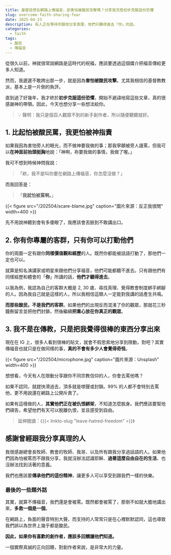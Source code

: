 ```yaml
---
title: 基督徒想在網路上傳福音，卻害怕被酸民攻擊嗎？分享我怎麼初步克服這份恐懼
slug: overcome-faith-sharing-fear
date: 2025-04-23
description: 有人正在等待你跟他分享真理，他們只聽得進去「你」的話。
categories:
  - faith
tags:
  - 酸民
  - 傳福音
---
```

從很久以前，神就很常說網路是這時代的祝福，應該要透過這個媒介把福音傳給更多人知道。

然而，我遲遲不敢跨出那一步，就是因為**害怕被酸民攻擊**。尤其我相信的基督教教派，基本上是一片倒的負評。

直到過了好幾年，我才終於**初步克服這份恐懼**，開始不避諱地寫這些文章，真的很感謝神的帶領。因此，今天也想分享一些想法給你。

> 💡 聲明：我只是個百人觀眾不到的新手創作者，所以隨便聽聽就好。

## 1. 比起怕被酸民罵，我更怕被神指責

如果我因為害怕旁人的眼光，而不做神要我做的事；那我寧願被旁人謾罵，但我可以**在神面前抬頭挺胸**地說：「神啊，祢要我做的事情，我做了喔。」

我可不想到時候神問我說：

> 「欸，我不是叫你要在網路上傳福音，你怎麼沒做？」

而我回答是：

> 「**我就怕被罵啊。**」

{{< figure src="/202504/scare-blame.jpg" caption="圖片來源：反正我很閒" width=400 >}}

先不用說神聽到會有多傻眼了，我應該會丟臉到不敢講出口。

## 2. 你有你專屬的客群，只有你可以打動他們

你的周圍一定有跟你**同樣價值觀和經歷**的人。既然你都能被話語打動了，那他們一定也可以。

就算是知名演講家或明星來跟他們分享福音，他們可能都聽不進去。只有跟他們有同樣經歷和體會的「**你**」所講的話，**他們才聽得進去**。

以我為例，我認為自己的客群大概是 2, 30 歲、尋找真理、覺得教會制度綁手綁腳的人。因為我自己就是這樣的人，所以我相信這類人一定能對我講的話產生共鳴。

**而那些酸民，不是我們的客群**。如果他們的出現反而混淆了你的觀眾，那就花三秒鐘刪留言並把他們封鎖，然後繼續**把重心放在你真正的觀眾**。

## 3. 我不是在傳教，只是把我覺得很棒的東西分享出來

現在在 IG 上，很多人看到很棒的貼文，就會不假思索地分享到限動，對吧？其實傳福音也就只是在做同樣的事，**真的不會有多少人會覺得奇怪**。

{{< figure src="/202504/microphone.jpg" caption="圖片來源：Unsplash" width=400 >}}

想想看，今天有人在限動分享跟你不同宗教信仰的人，你會去罵他嗎？

如果不認同，就趕快滑過去，頂多就是噤聲或封鎖。99% 的人都不會特別去罵他，更不用說還在網路上公開斥責了。

如果有這樣做的人，**其實他們正在被仇恨綁架**，不知道怎麼脫身。我們應該要幫他們禱告，希望他們有天可以脫離仇恨，並且感受到自由。

> 延伸閱讀：《{{< linkto-slug "leave-hatred-freedom" >}}》

## 感謝曾經跟我分享真理的人

我很感謝總會長牧師、教會的牧師、我哥、以及所有跟我分享過話語的人。如果他們因為怕被罵而不跟我分享，我就沒辦法認識耶穌、**過著這麼自由自在的生活**、也沒辦法找到活著的意義。

我們也應該要**傳承他們的這份精神**，讓更多人可以享受到跟我們一樣的快樂。

### 最後的一些題外話

其實，就算不傳福音，我們還是會被罵。既然都會被罵了，那倒不如就大膽地講出來，**多救一個是一個**。

在網路上，負面的聲音特別大聲，而支持的人常常只是在心裡默默認同，這也導致我們誤以為世界上幾乎都是酸民。

**因此，如果你有喜歡的創作者，應該多回饋讓他們知道。**

一個實際真誠的正向回饋，對創作者來說，是非常大的力量。